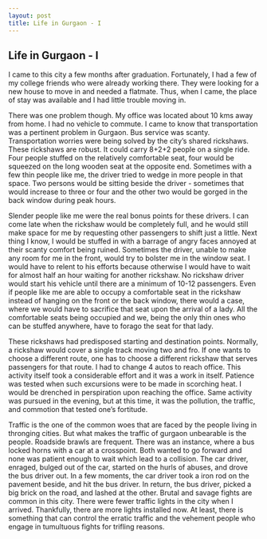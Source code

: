 ```yaml
---
layout: post
title: Life in Gurgaon - I
---
```


## Life in Gurgaon - I

I came to this city a few months after graduation. Fortunately, I had a few of my college friends who were already working there. They were looking for a new house to move in and needed a flatmate. Thus, when I came, the place of stay was available and I had little trouble moving in.

There was one problem though. My office was located about 10 kms away from home. I had no vehicle to commute. I came to know that transportation was a pertinent problem in Gurgaon. Bus service was scanty. Transportation worries were being solved by the city’s shared rickshaws. These rickshaws are robust. It could carry 8+2+2 people on a single ride. Four people stuffed on the relatively comfortable seat, four would be squeezed on the long wooden seat at the opposite end. Sometimes with a few thin people like me, the driver tried to wedge in more people in that space. Two persons would be sitting beside the driver - sometimes that would increase to three or four and the other two would be gorged in the back window during peak hours.

Slender people like me were the real bonus points for these drivers. I can come late when the rickshaw would be completely full, and he would still make space for me by requesting other passengers to shift just a little. Next thing I know, I would be stuffed in with a barrage of angry faces annoyed at their scanty comfort being ruined. Sometimes the driver, unable to make any room for me in the front, would try to bolster me in the window seat. I would have to relent to his efforts because otherwise I would have to wait for almost half an hour waiting for another rickshaw. No rickshaw driver would start his vehicle until there are a minimum of 10-12 passengers. Even if people like me are able to occupy a comfortable seat in the rickshaw instead of hanging on the front or the back window, there would a case, where we would have to sacrifice that seat upon the arrival of a lady. All the comfortable seats being occupied and we, being the only thin ones who can be stuffed anywhere, have to forago the seat for that lady.

These rickshaws had predisposed starting and destination points. Normally, a rickshaw would cover a single track moving two and fro. If one wants to choose a different route, one has to choose a different rickshaw that serves passengers for that route. I had to change 4 autos to reach office. This activity itself took a considerable effort and it was a work in itself. Patience was tested when such excursions were to be made in scorching heat. I would be drenched in perspiration upon reaching the office. Same activity was pursued in the evening, but at this time, it was the pollution, the traffic, and commotion that tested one’s fortitude.

Traffic is the one of the common woes that are faced by the people living in thronging cities. But what makes the traffic of gurgaon unbearable is the people. Roadside brawls are frequent.  There was an instance, where a bus locked horns with a car at a crosspoint. Both wanted to go forward and none was patient enough to wait which lead to a collision. The car driver, enraged, bulged out of the car, started on the hurls of abuses, and drove the bus driver out. In a few moments, the car driver took a iron rod on the pavement beside, and hit the bus driver. In return, the bus driver, picked a big brick on the road, and lashed at the other.  Brutal and savage fights are common in this city. There were fewer traffic lights in the city when I arrived.  Thankfully, there are more lights installed now. At least, there is something that can control the erratic traffic and the vehement people who engage in tumultuous fights for trifling reasons.
